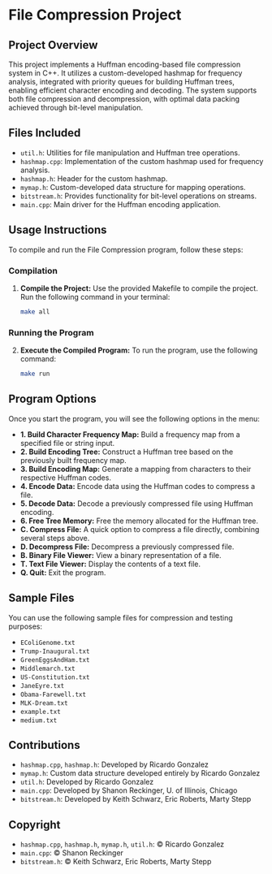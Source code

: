 # File Compression Project

## Project Overview
This project implements a Huffman encoding-based file compression system in C++. It utilizes a custom-developed hashmap for frequency analysis, integrated with priority queues for building Huffman trees, enabling efficient character encoding and decoding. The system supports both file compression and decompression, with optimal data packing achieved through bit-level manipulation.

## Files Included
- `util.h`: Utilities for file manipulation and Huffman tree operations.
- `hashmap.cpp`: Implementation of the custom hashmap used for frequency analysis.
- `hashmap.h`: Header for the custom hashmap.
- `mymap.h`: Custom-developed data structure for mapping operations.
- `bitstream.h`: Provides functionality for bit-level operations on streams.
- `main.cpp`: Main driver for the Huffman encoding application.

## Usage Instructions

To compile and run the File Compression program, follow these steps:

### Compilation
1. **Compile the Project:**
   Use the provided Makefile to compile the project. Run the following command in your terminal:
   ```bash
   make all
   ```
### Running the Program

2.	**Execute the Compiled Program:**
    To run the program, use the following command:
  	```bash
    make run
    ```
## Program Options

Once you start the program, you will see the following options in the menu:

- **1. Build Character Frequency Map:** Build a frequency map from a specified file or string input.
- **2. Build Encoding Tree:** Construct a Huffman tree based on the previously built frequency map.
- **3. Build Encoding Map:** Generate a mapping from characters to their respective Huffman codes.
- **4. Encode Data:** Encode data using the Huffman codes to compress a file.
- **5. Decode Data:** Decode a previously compressed file using Huffman encoding.
- **6. Free Tree Memory:** Free the memory allocated for the Huffman tree.
- **C. Compress File:** A quick option to compress a file directly, combining several steps above.
- **D. Decompress File:** Decompress a previously compressed file.
- **B. Binary File Viewer:** View a binary representation of a file.
- **T. Text File Viewer:** Display the contents of a text file.
- **Q. Quit:** Exit the program.

## Sample Files

You can use the following sample files for compression and testing purposes:

- `EColiGenome.txt`
- `Trump-Inaugural.txt`
- `GreenEggsAndHam.txt`
- `Middlemarch.txt`
- `US-Constitution.txt`
- `JaneEyre.txt`
- `Obama-Farewell.txt`
- `MLK-Dream.txt`
- `example.txt`
- `medium.txt`

## Contributions
- `hashmap.cpp`, `hashmap.h`: Developed by Ricardo Gonzalez
- `mymap.h`: Custom data structure developed entirely by Ricardo Gonzalez
- `util.h`: Developed by Ricardo Gonzalez
- `main.cpp`: Developed by Shanon Reckinger, U. of Illinois, Chicago
- `bitstream.h`: Developed by Keith Schwarz, Eric Roberts, Marty Stepp

## Copyright
- `hashmap.cpp`, `hashmap.h`, `mymap.h`, `util.h`: © Ricardo Gonzalez
- `main.cpp`: © Shanon Reckinger
- `bitstream.h`: © Keith Schwarz, Eric Roberts, Marty Stepp
